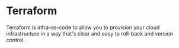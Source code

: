 # Terraform

Terraform is infra-as-code to allow you to provision your cloud infrastructure in a way that's 
clear and easy to roll-back and version control.
